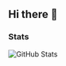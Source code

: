 ## Hi there 👋

### Stats

![GitHub Stats](https://streak-stats.demolab.com?user=orchardpark&theme=default&hide_border=true)
